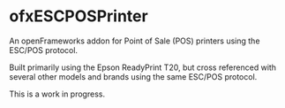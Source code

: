 ofxESCPOSPrinter
=================

An openFrameworks addon for Point of Sale (POS) printers using the ESC/POS protocol.

Built primarily using the Epson ReadyPrint T20, but cross referenced with several other models and brands using the same ESC/POS protocol.

This is a work in progress.